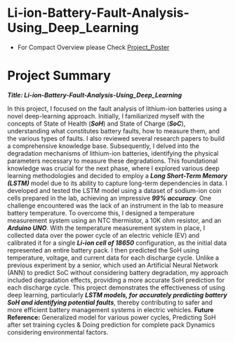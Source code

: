 # Li-ion-Battery-Fault-Analysis-Using_Deep_Learning
- For Compact Overview please Check [Project_Poster](https://github.com/vardanpopli/Li-ion-Battery-Fault-Analysis/blob/main/Work_images/Poster_SPARK_2024.pdf)

# Project Summary
***Title: Li-ion-Battery-Fault-Analysis-Using_Deep_Learning***

In this project, I focused on the fault analysis of lithium-ion batteries using a novel deep-learning approach. Initially, I familiarized myself with the concepts of State of Health (***SoH***)
and State of Charge (***SoC***), understanding what constitutes battery faults, how to measure
them, and the various types of faults. I also reviewed several research papers to build a
comprehensive knowledge base. Subsequently, I delved into the degradation mechanisms of lithium-ion batteries, identifying
the physical parameters necessary to measure these degradations. This foundational
knowledge was crucial for the next phase, where I explored various deep learning
methodologies and decided to employ a ***Long Short-Term Memory (LSTM)*** model due to its
ability to capture long-term dependencies in data. I developed and tested the LSTM model using a dataset of sodium-ion coin cells prepared in
the lab, achieving an impressive ***99% accuracy***. One challenge encountered was the lack of an
instrument in the lab to measure battery temperature. To overcome this, I designed a
temperature measurement system using an NTC thermistor, a 10K ohm resistor, and an
***Arduino UNO***. With the temperature measurement system in place, I collected data over the power cycle of
an electric vehicle (EV) and calibrated it for a single ***Li-ion cell of 18650*** configuration, as
the initial data represented an entire battery pack. I then predicted the SoH using temperature, voltage, and current data for each discharge cycle. Unlike a previous experiment by a senior, which used an Artificial Neural Network (ANN) to predict SoC without considering battery
degradation, my approach included degradation effects, providing a more accurate SoH
prediction for each discharge cycle. This project demonstrates the effectiveness of using deep learning, particularly ***LSTM models, for accurately predicting battery SoH and identifying potential faults***, thereby contributing to
safer and more efficient battery management systems in electric vehicles. **Future Reference:** Generalized model for various power cycles, Predicting SoH after set
training cycles & Doing prediction for complete pack Dynamics considering environmental
factors.

